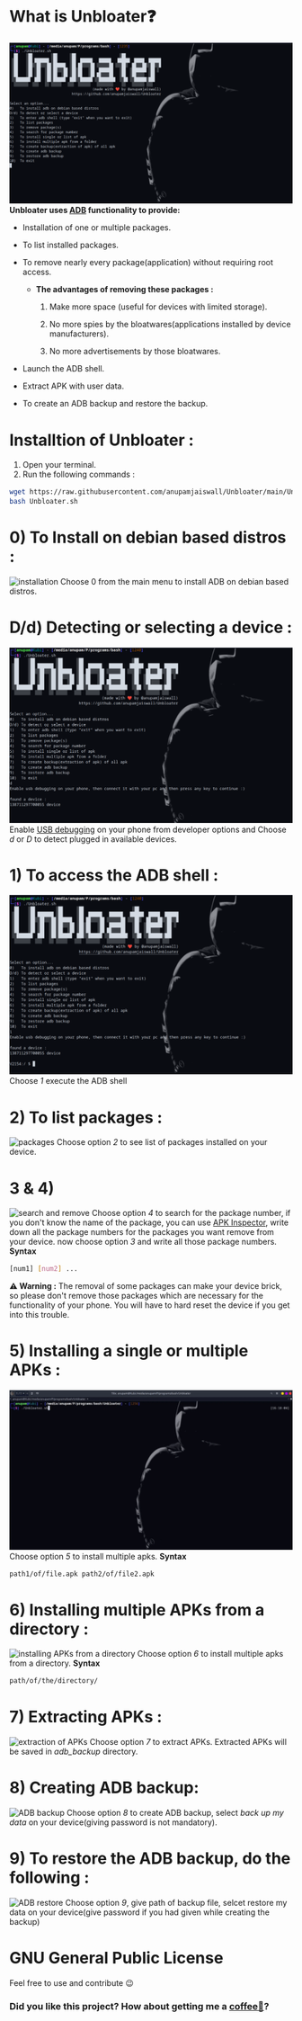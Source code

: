 # What is Unbloater❓
![Main menu](https://github.com/anupamjaiswall/Unbloater/blob/main/media/main_menu.png?raw=true)
**Unbloater uses [ADB](https://developer.android.com/studio/command-line/adb) functionality to provide:**
* Installation of one or multiple packages.
* To list installed packages.
* To remove nearly every package(application) without requiring root access.
    * **The advantages of removing these packages :**

        1.  Make more space (useful for devices with limited storage).

        2.  No more spies by the bloatwares(applications installed by device manufacturers).

        3.  No more advertisements by those bloatwares.

* Launch the ADB shell.
* Extract APK with user data.
* To create an ADB backup and restore the backup.

# Installtion of Unbloater :
1. Open your terminal.
2. Run the following commands :
```bash
wget https://raw.githubusercontent.com/anupamjaiswall/Unbloater/main/Unbloater.sh
bash Unbloater.sh
```

# 0) To Install on debian based distros :
![installation](https://github.com/anupamjaiswall/Unbloater/blob/main/media/0.gif?raw=true)
Choose 0 from the main menu to install ADB on debian based distros.

# D/d) Detecting or selecting a device :
![detection](https://github.com/anupamjaiswall/Unbloater/blob/main/media/2detection.png?raw=true)
Enable [USB debugging](https://www.embarcadero.com/starthere/xe5/mobdevsetup/android/en/enabling_usb_debugging_on_an_android_device.html) on your phone from developer options and Choose *d* or *D* to detect plugged in available devices.

# 1) To access the ADB shell :
![ADB shell](https://github.com/anupamjaiswall/Unbloater/blob/main/media/1adb_shell.png?raw=true)
Choose *1* execute the ADB shell

# 2) To list packages :
![packages](https://github.com/anupamjaiswall/Unbloater/blob/main/media/2.gif?raw=true)
Choose option *2* to see list of packages installed on your device.

# 3 & 4)
![search and remove](https://github.com/anupamjaiswall/Unbloater/blob/main/media/3-and-4.gif?raw=true)
Choose option *4* to search for the package number, if you don't know the name of the package, you can use [APK Inspector](https://play.google.com/store/apps/details?id=net.jevinstudios.apkinspector&hl=en_IN&gl=US), write down all the package numbers for the packages you want remove from your device.
now choose option *3* and write all those package numbers.
**Syntax**
```bash
[num1] [num2] ...
```
**⚠️  Warning :**
The removal of some packages can make your device brick, so please don't remove those packages which are necessary for the functionality of your phone. You will have to hard reset the device if you get into this trouble.

# 5) Installing a single or multiple APKs :
![install list of APKs](https://github.com/anupamjaiswall/Unbloater/blob/main/media/5.gif?raw=true)
Choose option *5* to install multiple apks.
**Syntax**
```bash
path1/of/file.apk path2/of/file2.apk
```

# 6) Installing multiple APKs from a directory :
![installing APKs from a directory](https://github.com/anupamjaiswall/Unbloater/blob/main/media/6.gif?raw=true)
Choose option *6* to install multiple apks from a directory.
**Syntax**
```bash
path/of/the/directory/
```

# 7) Extracting APKs :
![extraction of APKs](https://github.com/anupamjaiswall/Unbloater/blob/main/media/7.gif?raw=true)
Choose option *7* to extract APKs. Extracted APKs will be saved in *adb_backup* directory.

# 8) Creating ADB backup:
![ADB backup](https://github.com/anupamjaiswall/Unbloater/blob/main/media/8.gif?raw=true)
Choose option *8* to create ADB backup, select *back up my data* on your device(giving password is not mandatory).

# 9) To restore the ADB backup, do the following :
![ADB restore](https://github.com/anupamjaiswall/Unbloater/blob/main/media/9.gif?raw=true)
Choose option *9*, give path of backup file, selcet restore my data on your device(give password if you had given while creating the backup)

# GNU General Public License
Feel free to use and contribute 😉

### Did you like this project? How about getting me a [coffee🍵](https://www.buymeacoffee.com/anupamjaiswall)?
